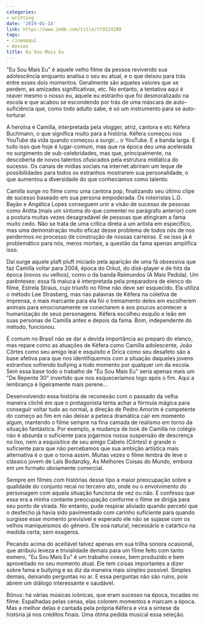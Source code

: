 ```yaml
---
categories:
- writting
date: '2019-01-14'
link: https://www.imdb.com/title/tt9214280
tags:
- cinemaqui
- movies
title: Eu Sou Mais Eu
---
```


"Eu Sou Mais Eu" é aquele velho filme da pessoa revivendo sua adolescência enquanto analisa o seu eu atual, e o que deixou para trás entre esses dois momentos. Geralmente são aqueles valores que se perdem, as amizades significativas, etc. No entanto, a tentativa aqui é reaver mesmo o nosso eu, aquele eu estranho que foi desmoralizado na escola e que acabou se escondendo por trás de uma máscara de auto-suficiência que, como todo adulto sabe, é só um instrumento para se auto-torturar.

A heroína é Camilla, interpretada pela vlogger, atriz, cantora e etc Kéfera Buchmann, o que significa muito para a história. Kéfera começou nos YouTube da vida quando começou a surgir... o YouTube. E a banda larga. E tudo isso que hoje é lugar-comum, mas que na época deu uma acelerada no surgimento de sub-celebridades, mas que, principalmente, na descoberta de novos talentos ofuscados pela estrutura midiática do sucesso. Os canais de mídias sociais na internet abriram um leque de possibilidades para todos os estranhos mostrarem sua personalidade, o que aumentou a diversidade do que conhecíamos como talento.

Camilla surge no filme como uma cantora pop, finalizando seu último clipe de sucesso baseado em sua persona empoderada. Os roteiristas L.G. Bayão e Angélica Lopes conseguem unir a visão de sucesso de pessoas como Anitta (mais um sintoma do que comentei no parágrafo anterior) com a postura muitas vezes desagradável de pessoas que atingiram a fama muito cedo. Não se trata de uma crítica direta a um artista em específico, mas uma demonstração muito eficaz desse problema de todos nós de nos perdermos no processo de construção de nossas carreiras. E se isso já é problemático para nós, meros mortais, a questão da fama apenas amplifica isso.

Daí surge aquele plaft pluft iniciado pela aparição de uma fã obsessiva que faz Camilla voltar para 2004, época do Orkut, do disk-player e de hits da época (novos ou velhos), como o da banda Raimundos (A Mais Pedida). Um parênteses: essa fã maluca é interpretada pela preparadora de elenco do filme, Estrela Straus, cujo triunfo no filme não deve ser esquecido. Ela utiliza o método Lee Strasberg, mas nas palavras de Kéfera na coletiva de imprensa, o mais marcante para ela foi o treinamento deles em escolherem animais para emocionamente se conectarem e aos poucos acontecer a humanização de seus personagens. Kéfera escolheu esquilo e leão em suas personas de Camilla antes e depois da fama. Bom, independente do método, funcionou.

É comum no Brasil não se dar a devida importância ao preparo do elenco, mas repare como as atuações de Kéfera como Camilla adolescente, João Côrtes como seu amigo leal e esquisito e Drica como seu desafeto são a base afetiva para que nos identifiquemos com a situação daqueles jovens estranhos sofrendo bullying a todo momento por qualquer um da escola. Sem essa base todo o trabalho de "Eu Sou Mais Eu" seria apenas mais um "De Repente 30" invertido que nos esqueceríamos logo após o fim. Aqui a lembrança é ligeiramente mais perene...

Desenvolvendo essa história de reconexão com o passado da velha maneira clichê em que o protagonista tenta achar a fórmula mágica para conseguir voltar tudo ao normal, a direção de Pedro Amorim é competente do começo ao fim em não deixar a peteca dramática cair em momento algum, mantendo o filme sempre na fina camada de realismo em torno da situação fantástica. Por exemplo, a mudança de look de Camilla no colégio não é absurda o suficiente para jogarmos nossa suspensão de descrença no lixo, nem a esquisitice de seu amigo Cabelo (Côrtes) é grande o suficiente para que não percebamos que sua ambição artística mais alternativa é o que o torna assim. Muitas vezes o filme lembra de leve o clássico jovem de Laís Bodanzky, As Melhores Coisas do Mundo, embora em um formato obviamente comercial.

Sempre em filmes com histórias desse tipo a maior preocupação sobre a qualidade do conjunto recai no terceiro ato, onde ou o envolvimento do personagem com aquela situação funciona de vez ou não. E confesso que essa era a minha contante preocupação conforme o filme se dirigia para seu ponto de virada. No entanto, pude respirar aliviado quando percebi que o desfecho já havia sido pavimentado com carinho suficiente para quando surgisse esse momento previsível e esperado ele não se sujasse com os velhos maniqueísmos do gênero. Ele soa natural, necessário e catártico na medida certa; sem exageros.

Pecando acima do aceitável talvez apenas em sua trilha sonora ocasional, que atribuiu leveza e trivialidade demais para um filme feito com tanto esmero, "Eu Sou Mais Eu" é um trabalho coeso, bem produzido e bem aproveitado no seu momento atual. Ele tem coisas importantes a dizer sobre fama e bullying e as diz da maneira mais simples possível. Simples demais, deixando perguntas no ar. E essa perguntas não são ruins, pois abrem um diálogo interessante e saudável.

Bônus: há várias músicas icônicas, que eram sucesso na época, tocadas no filme. Espalhadas pelas cenas, elas colorem momentos e marcam a época. Mas a melhor delas é cantada pela própria Kéfera e vira a síntese da história já nos créditos finais. Uma ótima pedida musical essa seleção.

